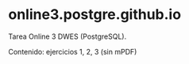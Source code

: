 # online3.postgre.github.io
Tarea Online 3 DWES (PostgreSQL).

Contenido: ejercicios 1, 2, 3 (sin mPDF)
